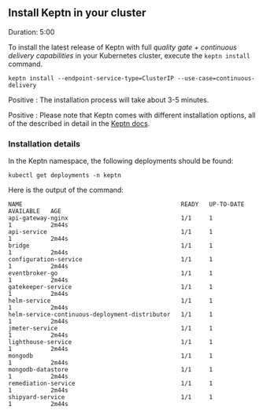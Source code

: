 
## Install Keptn in your cluster
Duration: 5:00

To install the latest release of Keptn with full _quality gate + continuous delivery capabilities_ in your Kubernetes cluster, execute the `keptn install` command.

<!-- bash 
echo "{}" > creds.json
 
keptn install --endpoint-service-type=ClusterIP --use-case=continuous-delivery -c ./creds.json
-->

```
keptn install --endpoint-service-type=ClusterIP --use-case=continuous-delivery
```

<!-- bash verify_test_step $? "keptn install failed" -->

Positive
: The installation process will take about 3-5 minutes.

Positive
: Please note that Keptn comes with different installation options, all of the described in detail in the [Keptn docs](https://keptn.sh/docs/0.8.x/operate/install/).

### Installation details 

In the Keptn namespace, the following deployments should be found:

<!-- command -->
```
kubectl get deployments -n keptn
```

Here is the output of the command:

```
NAME                                             READY   UP-TO-DATE   AVAILABLE   AGE
api-gateway-nginx                                1/1     1            1           2m44s
api-service                                      1/1     1            1           2m44s
bridge                                           1/1     1            1           2m44s
configuration-service                            1/1     1            1           2m44s
eventbroker-go                                   1/1     1            1           2m44s
gatekeeper-service                               1/1     1            1           2m44s
helm-service                                     1/1     1            1           2m44s
helm-service-continuous-deployment-distributor   1/1     1            1           2m44s
jmeter-service                                   1/1     1            1           2m44s
lighthouse-service                               1/1     1            1           2m44s
mongodb                                          1/1     1            1           2m44s
mongodb-datastore                                1/1     1            1           2m44s
remediation-service                              1/1     1            1           2m44s
shipyard-service                                 1/1     1            1           2m44s
```




